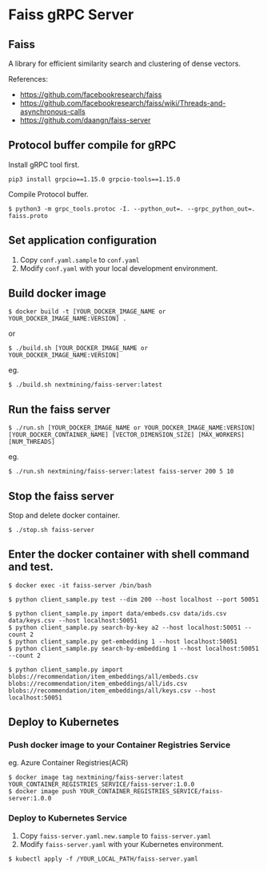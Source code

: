 # Faiss gRPC Server
## Faiss
A library for efficient similarity search and clustering of dense vectors.

References:
- https://github.com/facebookresearch/faiss
- https://github.com/facebookresearch/faiss/wiki/Threads-and-asynchronous-calls
- https://github.com/daangn/faiss-server


## Protocol buffer compile for gRPC
Install gRPC tool first.
```
pip3 install grpcio==1.15.0 grpcio-tools==1.15.0
```
Compile Protocol buffer.
```
$ python3 -m grpc_tools.protoc -I. --python_out=. --grpc_python_out=. faiss.proto
```

## Set application configuration
1. Copy `conf.yaml.sample` to `conf.yaml`
2. Modify `conf.yaml` with your local development environment.

## Build docker image
```
$ docker build -t [YOUR_DOCKER_IMAGE_NAME or YOUR_DOCKER_IMAGE_NAME:VERSION] .
```
or 
```
$ ./build.sh [YOUR_DOCKER_IMAGE_NAME or YOUR_DOCKER_IMAGE_NAME:VERSION]
```
eg.
```
$ ./build.sh nextmining/faiss-server:latest
```

## Run the faiss server
```
$ ./run.sh [YOUR_DOCKER_IMAGE_NAME or YOUR_DOCKER_IMAGE_NAME:VERSION] [YOUR_DOCKER_CONTAINER_NAME] [VECTOR_DIMENSION_SIZE] [MAX_WORKERS] [NUM_THREADS]
```
eg. 
```
$ ./run.sh nextmining/faiss-server:latest faiss-server 200 5 10
```

## Stop the faiss server
Stop and delete docker container.
```
$ ./stop.sh faiss-server
```

## Enter the docker container with shell command and test.
```
$ docker exec -it faiss-server /bin/bash
```
```
$ python client_sample.py test --dim 200 --host localhost --port 50051
```

```
$ python client_sample.py import data/embeds.csv data/ids.csv data/keys.csv --host localhost:50051
$ python client_sample.py search-by-key a2 --host localhost:50051 --count 2
$ python client_sample.py get-embedding 1 --host localhost:50051
$ python client_sample.py search-by-embedding 1 --host localhost:50051 --count 2
```

```
$ python client_sample.py import blobs://recommendation/item_embeddings/all/embeds.csv blobs://recommendation/item_embeddings/all/ids.csv blobs://recommendation/item_embeddings/all/keys.csv --host localhost:50051
```

## Deploy to Kubernetes
### Push docker image to your Container Registries Service
eg. Azure Container Registries(ACR)
```
$ docker image tag nextmining/faiss-server:latest YOUR_CONTAINER_REGISTRIES_SERVICE/faiss-server:1.0.0
$ docker image push YOUR_CONTAINER_REGISTRIES_SERVICE/faiss-server:1.0.0
```

### Deploy to Kubernetes Service
1. Copy `faiss-server.yaml.new.sample` to `faiss-server.yaml`
2. Modify `faiss-server.yaml` with your Kubernetes environment.
```
$ kubectl apply -f /YOUR_LOCAL_PATH/faiss-server.yaml
```
